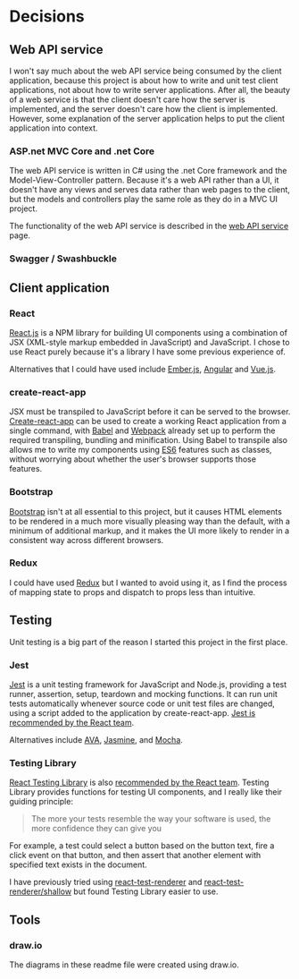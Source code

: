 # Decisions

## Web API service

I won't say much about the web API service being consumed by the client application, because this project is about how to write and unit test client applications, not about how to write server applications. After all, the beauty of a web service is that the client doesn't care how the server is implemented, and the server doesn't care how the client is implemented. However, some explanation of the server application helps to put the client application into context.

### ASP.net MVC Core and .net Core

The web API service is written in C# using the .net Core framework and the Model-View-Controller pattern. Because it's a web API rather than a UI, it doesn't have any views and serves data rather than web pages to the client, but the models and controllers play the same role as they do in a MVC UI project.

The functionality of the web API service is described in the [web API service](WebApiService.md) page.

### Swagger / Swashbuckle

## Client application

### React

[React.js](https://reactjs.org) is a NPM library for building UI components using a combination of JSX (XML-style markup embedded in JavaScript) and JavaScript. I chose to use React purely because it's a library I have some previous experience of.

Alternatives that I could have used include [Ember.js](https://emberjs.com), [Angular](https://angular.io) and [Vue.js](https://vuejs.org).

### create-react-app

JSX must be transpiled to JavaScript before it can be served to the browser. [Create-react-app](https://create-react-app.dev/) can be used to create a working React application from a single command, with [Babel](https://babejs.io) and [Webpack](https://webpack.js.org) already set up to perform the required transpiling, bundling and minification. Using Babel to transpile also allows me to write my components using [ES6](https://www.w3schools.com/js/js_es6.asp) features such as classes, without worrying about whether the user's browser supports those features.

### Bootstrap

[Bootstrap](https://getbootstrap.com/) isn't at all essential to this project, but it causes HTML elements to be rendered in a much more visually pleasing way than the default, with a minimum of additional markup, and it makes the UI more likely to render in a consistent way across different browsers.

### Redux

I could have used [Redux](https://redux.js.org) but I wanted to avoid using it, as I find the process of mapping state to props and dispatch to props less than intuitive.

## Testing

Unit testing is a big part of the reason I started this project in the first place.

### Jest

[Jest](https://jestjs.io) is a unit testing framework for JavaScript and Node.js, providing a test runner, assertion, setup, teardown and mocking functions. It can run unit tests automatically whenever source code or unit test files are changed, using a script added to the application by create-react-app. [Jest is recommended by the React team](https://reactjs.org/docs/testing.html#tools).

Alternatives include [AVA](https://github.com/avajs/ava), [Jasmine](https://jasmine.github.io), and [Mocha](https://mochajs.org).

### Testing Library

[React Testing Library](https://testing-library.com/) is also [recommended by the React team](https://reactjs.org/docs/testing.html#tools). Testing Library provides functions for testing UI components, and I really like their guiding principle:

> The more your tests resemble the way your software is used, the more confidence they can give you

For example, a test could select a button based on the button text, fire a click event on that button, and then assert that another element with specified text exists in the document.

I have previously tried using [react-test-renderer](https://reactjs.org/docs/shallow-renderer.html) and [react-test-renderer/shallow](https://reactjs.org/docs/shallow-renderer.html) but found Testing Library easier to use.

## Tools

### draw.io

The diagrams in these readme file were created using draw.io.